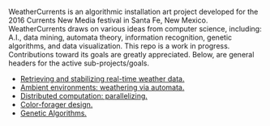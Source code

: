 WeatherCurrents is an algorithmic installation art project developed
for the 2016 Currents New Media festival in Santa Fe, New Mexico.
WeatherCurrents draws on various ideas from computer science,
including: A.I., data mining, automata theory, information recognition,
genetic algorithms, and data visualization. This repo is a work
in progress. Contributions toward its goals are greatly appreciated.
Below, are general headers for the active sub-projects/goals.

<ul>
<li> <a href="/weather">Retrieving and stabilizing real-time weather data.</a></li>

<li> <a href="/ambient_environment">Ambient environments: weathering via automata.</a></li>

<li> <a href="/distributed_processes">Distributed computation: parallelizing.</a></li>

<li> <a href="/color_foragers">Color-forager design.</a></li>

<li> <a href="/genetic_algorithms">Genetic Algorithms.</a></li>
</ul>
